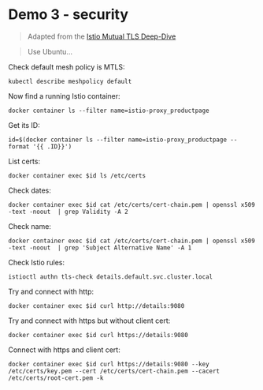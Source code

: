 
# Demo 3 - security

> Adapted from the [Istio Mutual TLS Deep-Dive](https://istio.io/docs/tasks/security/mutual-tls/)


> Use Ubuntu...

Check default mesh policy is MTLS:

```
kubectl describe meshpolicy default
```

Now find a running Istio container:

```
docker container ls --filter name=istio-proxy_productpage
```

Get its ID:

```
id=$(docker container ls --filter name=istio-proxy_productpage --format '{{ .ID}}')
```

List certs:

```
docker container exec $id ls /etc/certs
```

Check dates:

```
docker container exec $id cat /etc/certs/cert-chain.pem | openssl x509 -text -noout  | grep Validity -A 2
```

Check name:

```
docker container exec $id cat /etc/certs/cert-chain.pem | openssl x509 -text -noout  | grep 'Subject Alternative Name' -A 1
```

Check Istio rules:

```
istioctl authn tls-check details.default.svc.cluster.local
```

Try and connect with http:

```
docker container exec $id curl http://details:9080
```

Try and connect with https but without client cert:

```
docker container exec $id curl https://details:9080
```

Connect with https and client cert:

```
docker container exec $id curl https://details:9080 --key /etc/certs/key.pem --cert /etc/certs/cert-chain.pem --cacert /etc/certs/root-cert.pem -k
```
